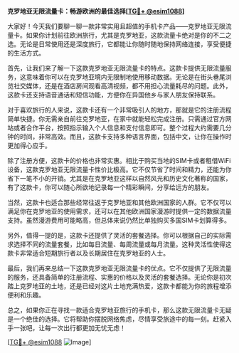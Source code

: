 **克罗地亚无限流量卡：畅游欧洲的最佳选择[[TG💪+ @esim1088](https://t.me/s/esim1088)]**

大家好！今天我们要聊一聊一款非常实用且超值的手机卡产品——克罗地亚无限流量卡。如果你计划前往欧洲旅行，尤其是克罗地亚，这款流量卡绝对是你的不二之选。无论是日常使用还是深度旅行，它都能让你随时随地保持网络连接，享受便捷的生活方式。

首先，让我们来了解一下这款克罗地亚无限流量卡的特点。这款卡提供无限流量服务，这意味着你可以在克罗地亚境内无限制地使用移动数据。无论是在街头巷尾浏览社交媒体，还是在酒店房间观看高清视频，都不用担心流量耗尽的问题。此外，这款卡还支持语音通话和短信功能，方便你在异国他乡与家人朋友保持联系。

对于喜欢旅行的人来说，这款卡还有一个非常吸引人的地方，那就是它的注册流程简单快捷。你无需亲自前往克罗地亚，在家中就能轻松完成注册。只需通过官方网站或者合作平台，按照指示输入个人信息和支付信息即可。整个过程大约需要几分钟的时间，非常高效。而且，这款卡支持多种语言界面，包括中文，让你在操作时更加得心应手。

除了注册方便，这款卡的价格也非常实惠。相比于购买当地的SIM卡或者租借WiFi设备，这款克罗地亚无限流量卡性价比极高。它不仅节省了时间和精力，还能为你省下一笔不小的开销。尤其是在克罗地亚这样以自然风光和历史文化著称的国家，有了这款卡，你可以随心所欲地记录每一个精彩瞬间，分享给远方的朋友。

当然，这款卡也适合那些经常往返于克罗地亚和其他欧洲国家的人群。它不仅可以满足你在克罗地亚的使用需求，还可以在其他欧洲国家漫游时提供一定的数据流量支持。虽然漫游费用可能略高，但总体来说仍然比单独购买多国SIM卡划算得多。

另外，值得一提的是，这款卡还提供了灵活的套餐选择。你可以根据自己的实际需求选择不同的流量套餐，比如每日流量、每周流量或每月流量。这种灵活性使得这款卡非常适合短期旅行者以及长期居住在克罗地亚的人士。

最后，我们再来总结一下这款克罗地亚无限流量卡的优点。它不仅提供了无限流量的服务，还具备简单的注册流程、实惠的价格以及灵活的套餐选择。无论你是初次踏上克罗地亚的土地，还是已经对这片土地充满热爱，这款卡都能为你的旅程增添便利和乐趣。

总之，如果你正在寻找一款适合克罗地亚旅行的手机卡，那么这款无限流量卡无疑是一个绝佳的选择。它将帮助你摆脱网络焦虑，尽情享受旅途中的每一刻。赶紧入手一张吧，让每一次出行都更加无忧无虑！

[[TG💪+ @esim1088](https://t.me/s/esim1088) ![Image](https://i.postimg.cc/4NQfJmqS/Snipaste-2025-05-13-00-14-12.png)]